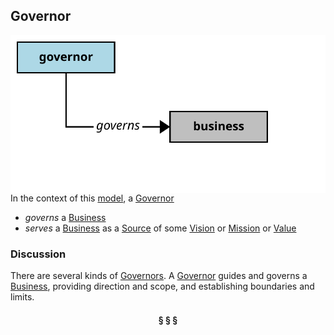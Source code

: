 ## Governor

<img src="../images/governor.svg" align="right"/>


In the context of this [model](../README.md#overview), a [Governor][governor]

* <i>governs</i> a [Business][business]
* <i>serves</i> a [Business][business] as a [Source][source] of some [Vision][vision] or [Mission][mission] or [Value][value]

### Discussion

There are several kinds of [Governors][governor]. A [Governor][governor] guides and governs a [Business][business], providing direction and scope,
and establishing boundaries and limits.


<h4 align="center"><b>&sect; &sect; &sect;</b></h4>

[activity]: activity.md
[activities]: activity.md
[business]: business.md
[businesses]: business.md
[component]: component.md
[components]: component.md
[developer]: developer.md
[developers]: developer.md
[dialog]: dialog.md
[dialogs]: dialog.md
[expector]: expector.md
[expectors]: expector.md
[feature]: feature.md
[features]: feature.md
[governor]: governor.md
[governors]: governor.md
[improvement]: improvement.md
[improvements]: improvement.md
[interface]: interface.md
[interfaces]: interface.md
[mission]: mission.md
[missions]: mission.md
[requestor]: requestor.md
[requestors]: requestor.md
[solution]: solution.md
[solutions]: solution.md
[source]: source.md
[sources]: source.md
[value]: value.md
[values]: value.md
[vision]: vision.md
[visions]: vision.md

[valuable]: value.md
[quality]: https://educery.dev/papers/modeling/quality-alignment/#business-quality-inventory

